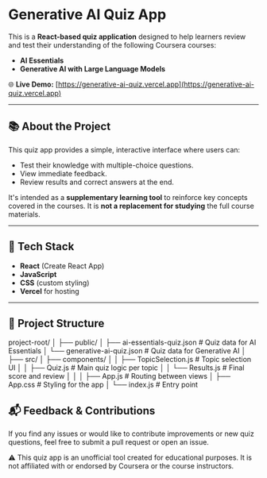 # Generative AI Quiz App

This is a **React-based quiz application** designed to help learners review and test their understanding of the following Coursera courses:

- **AI Essentials**
- **Generative AI with Large Language Models**

🌐 **Live Demo:** [https://generative-ai-quiz.vercel.app](https://generative-ai-quiz.vercel.app)

---

## 📚 About the Project

This quiz app provides a simple, interactive interface where users can:

- Test their knowledge with multiple-choice questions.
- View immediate feedback.
- Review results and correct answers at the end.

It's intended as a **supplementary learning tool** to reinforce key concepts covered in the courses. It is **not a replacement for studying** the full course materials.

---

## 🚀 Tech Stack

- **React** (Create React App)
- **JavaScript**
- **CSS** (custom styling)
- **Vercel** for hosting

---

## 📁 Project Structure
project-root/
│
├── public/
│ ├── ai-essentials-quiz.json # Quiz data for AI Essentials
│ └── generative-ai-quiz.json # Quiz data for Generative AI
│
├── src/
│ ├── components/
│ │ ├── TopicSelection.js # Topic selection UI
│ │ ├── Quiz.js # Main quiz logic per topic
│ │ └── Results.js # Final score and review
│ │
│ ├── App.js # Routing between views
│ ├── App.css # Styling for the app
│ └── index.js # Entry point

## 📬 Feedback & Contributions
If you find any issues or would like to contribute improvements or new quiz questions, feel free to submit a pull request or open an issue.

⚠️ This quiz app is an unofficial tool created for educational purposes. It is not affiliated with or endorsed by Coursera or the course instructors.

